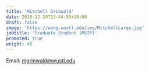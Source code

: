 ```yaml
---
title: 'Mitchell Grinwald'
date: 2018-12-20T13:44:55+10:00
draft: false
image: 'https://wang.wustl.edu/img/MitchellLarge.jpg'
jobtitle: 'Graduate Student (MSTP)'
promoted: true
weight: 46
---
```

Email: mgrinwald@wustl.edu